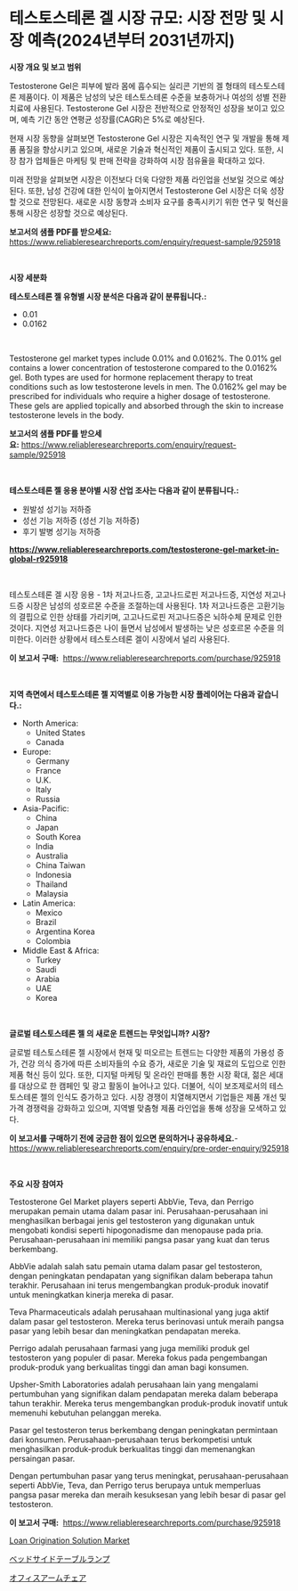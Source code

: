 <p><h1>테스토스테론 겔 시장 규모: 시장 전망 및 시장 예측(2024년부터 2031년까지)</h1></p><p><strong>시장 개요 및 보고 범위</strong></p>
<p><p>Testosterone Gel은 피부에 발라 몸에 흡수되는 실리콘 기반의 겔 형태의 테스토스테론 제품이다. 이 제품은 남성의 낮은 테스토스테론 수준을 보충하거나 여성의 성별 전환 치료에 사용된다. Testosterone Gel 시장은 전반적으로 안정적인 성장을 보이고 있으며, 예측 기간 동안 연평균 성장률(CAGR)은 5%로 예상된다. </p><p>현재 시장 동향을 살펴보면 Testosterone Gel 시장은 지속적인 연구 및 개발을 통해 제품 품질을 향상시키고 있으며, 새로운 기술과 혁신적인 제품이 출시되고 있다. 또한, 시장 참가 업체들은 마케팅 및 판매 전략을 강화하여 시장 점유율을 확대하고 있다. </p><p>미래 전망을 살펴보면 시장은 이전보다 더욱 다양한 제품 라인업을 선보일 것으로 예상된다. 또한, 남성 건강에 대한 인식이 높아지면서 Testosterone Gel 시장은 더욱 성장할 것으로 전망된다. 새로운 시장 동향과 소비자 요구를 충족시키기 위한 연구 및 혁신을 통해 시장은 성장할 것으로 예상된다.</p></p>
<p><strong>보고서의 샘플 PDF를 받으세요:</strong> <a href="https://www.reliableresearchreports.com/enquiry/request-sample/925918">https://www.reliableresearchreports.com/enquiry/request-sample/925918</a></p>
<p>&nbsp;</p>
<p><strong>시장 세분화</strong></p>
<p><strong>테스토스테론 젤 유형별 시장 분석은 다음과 같이 분류됩니다.:</strong></p>
<p><ul><li>0.01</li><li>0.0162</li></ul></p>
<p>&nbsp;</p>
<p><p>Testosterone gel market types include 0.01% and 0.0162%. The 0.01% gel contains a lower concentration of testosterone compared to the 0.0162% gel. Both types are used for hormone replacement therapy to treat conditions such as low testosterone levels in men. The 0.0162% gel may be prescribed for individuals who require a higher dosage of testosterone. These gels are applied topically and absorbed through the skin to increase testosterone levels in the body.</p></p>
<p><strong>보고서의 샘플 PDF를 받으세요:</strong>&nbsp;<a href="https://www.reliableresearchreports.com/enquiry/request-sample/925918">https://www.reliableresearchreports.com/enquiry/request-sample/925918</a></p>
<p>&nbsp;</p>
<p><strong> 테스토스테론 젤 응용 분야별 시장 산업 조사는 다음과 같이 분류됩니다.:</strong></p>
<p><ul><li>원발성 성기능 저하증</li><li>성선 기능 저하증 (성선 기능 저하증)</li><li>후기 발병 성기능 저하증</li></ul></p>
<p><strong><a href="https://www.reliableresearchreports.com/testosterone-gel-market-in-global-r925918">https://www.reliableresearchreports.com/testosterone-gel-market-in-global-r925918</a></strong></p>
<p>&nbsp;</p>
<p><p>테스토스테론 겔 시장 응용 - 1차 저고나드증, 고고나드로핀 저고나드증, 지연성 저고나드증 시장은 남성의 성호르몬 수준을 조절하는데 사용된다. 1차 저고나드증은 고환기능의 결핍으로 인한 상태를 가리키며, 고고나드로핀 저고나드증은 뇌하수체 문제로 인한 것이다. 지연성 저고나드증은 나이 들면서 남성에서 발생하는 낮은 성호르몬 수준을 의미한다. 이러한 상황에서 테스토스테론 겔이 시장에서 널리 사용된다.</p></p>
<p><strong>이 보고서 구매:</strong>&nbsp; <a href="https://www.reliableresearchreports.com/purchase/925918">https://www.reliableresearchreports.com/purchase/925918</a></p>
<p>&nbsp;</p>
<p><strong>지역 측면에서 테스토스테론 젤 지역별로 이용 가능한 시장 플레이어는 다음과 같습니다.:</strong></p>
<p><ul>
    <li>
        North America:
        <ul>
            <li>United States</li>
            <li>Canada</li>
        </ul>
    </li>
    <li>
        Europe:
        <ul>
            <li>Germany</li>
            <li>France</li>
            <li>U.K.</li>
            <li>Italy</li>
            <li>Russia</li>
        </ul>
    </li>
    <li>
        Asia-Pacific:
        <ul>
            <li>China</li>
            <li>Japan</li>
            <li>South Korea</li>
            <li>India</li>
            <li>Australia</li>
            <li>China Taiwan</li>
            <li>Indonesia</li>
            <li>Thailand</li>
            <li>Malaysia</li>
        </ul>
    </li>
    <li>
        Latin America:
        <ul>
            <li>Mexico</li>
            <li>Brazil</li>
            <li>Argentina Korea</li>
            <li>Colombia</li>
        </ul>
    </li>
    <li>
        Middle East & Africa:
        <ul>
            <li>Turkey</li>
            <li>Saudi</li>
            <li>Arabia</li>
            <li>UAE</li>
            <li>Korea</li>
        </ul>
    </li>
    </ul></p>
<p>&nbsp;</p>
<p><strong>글로벌 테스토스테론 젤 의 새로운 트렌드는 무엇입니까? 시장?</strong></p>
<p><p>글로벌 테스토스테론 젤 시장에서 현재 및 떠오르는 트렌드는 다양한 제품의 가용성 증가, 건강 의식 증가에 따른 소비자들의 수요 증가, 새로운 기술 및 재료의 도입으로 인한 제품 혁신 등이 있다. 또한, 디지털 마케팅 및 온라인 판매를 통한 시장 확대, 젊은 세대를 대상으로 한 캠페인 및 광고 활동이 늘어나고 있다. 더불어, 식이 보조제로서의 테스토스테론 젤의 인식도 증가하고 있다. 시장 경쟁이 치열해지면서 기업들은 제품 개선 및 가격 경쟁력을 강화하고 있으며, 지역별 맞춤형 제품 라인업을 통해 성장을 모색하고 있다.</p></p>
<p><strong>이 보고서를 구매하기 전에 궁금한 점이 있으면 문의하거나 공유하세요.</strong>- <a href="https://www.reliableresearchreports.com/enquiry/pre-order-enquiry/925918">https://www.reliableresearchreports.com/enquiry/pre-order-enquiry/925918</a></p>
<p>&nbsp;</p>
<p><strong>주요 시장 참여자</strong></p>
<p><p>Testosterone Gel Market players seperti AbbVie, Teva, dan Perrigo merupakan pemain utama dalam pasar ini. Perusahaan-perusahaan ini menghasilkan berbagai jenis gel testosteron yang digunakan untuk mengobati kondisi seperti hipogonadisme dan menopause pada pria. Perusahaan-perusahaan ini memiliki pangsa pasar yang kuat dan terus berkembang.</p><p>AbbVie adalah salah satu pemain utama dalam pasar gel testosteron, dengan peningkatan pendapatan yang signifikan dalam beberapa tahun terakhir. Perusahaan ini terus mengembangkan produk-produk inovatif untuk meningkatkan kinerja mereka di pasar.</p><p>Teva Pharmaceuticals adalah perusahaan multinasional yang juga aktif dalam pasar gel testosteron. Mereka terus berinovasi untuk meraih pangsa pasar yang lebih besar dan meningkatkan pendapatan mereka.</p><p>Perrigo adalah perusahaan farmasi yang juga memiliki produk gel testosteron yang populer di pasar. Mereka fokus pada pengembangan produk-produk yang berkualitas tinggi dan aman bagi konsumen.</p><p>Upsher-Smith Laboratories adalah perusahaan lain yang mengalami pertumbuhan yang signifikan dalam pendapatan mereka dalam beberapa tahun terakhir. Mereka terus mengembangkan produk-produk inovatif untuk memenuhi kebutuhan pelanggan mereka.</p><p>Pasar gel testosteron terus berkembang dengan peningkatan permintaan dari konsumen. Perusahaan-perusahaan terus berkompetisi untuk menghasilkan produk-produk berkualitas tinggi dan memenangkan persaingan pasar.</p><p>Dengan pertumbuhan pasar yang terus meningkat, perusahaan-perusahaan seperti AbbVie, Teva, dan Perrigo terus berupaya untuk memperluas pangsa pasar mereka dan meraih kesuksesan yang lebih besar di pasar gel testosteron.</p></p>
<p><strong>이 보고서 구매:</strong>&nbsp;&nbsp;<a href="https://www.reliableresearchreports.com/purchase/925918">https://www.reliableresearchreports.com/purchase/925918</a></p>
<p><p><a href="https://github.com/mbisetmhermsr/Market-Research-Report-List-2/blob/main/loan-origination-solution-market.md">Loan Origination Solution Market</a></p><p><a href="https://github.com/laurenreichert/Market-Research-Report-List-1/blob/main/918586025120.md">ベッドサイドテーブルランプ</a></p><p><a href="https://github.com/RodHoppe07/Market-Research-Report-List-1/blob/main/597639225121.md">オフィスアームチェア</a></p></p>
